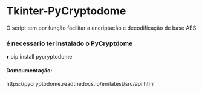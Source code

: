 # Tkinter-PyCryptodome
O script tem por função facilitar a encriptação e decodificação de base AES  

<h3>é necessario ter instalado o PyCryptdome</h3>
♦ pip install pycryptodome
<h4>Domcumentação: </h4>https://pycryptodome.readthedocs.io/en/latest/src/api.html
